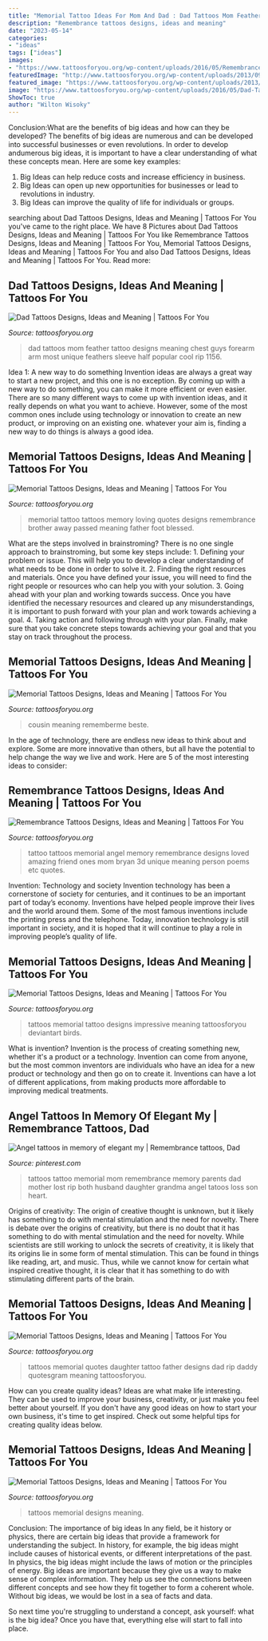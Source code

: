 ```yaml
---
title: "Memorial Tattoo Ideas For Mom And Dad : Dad Tattoos Mom Feather Tattoo Designs Meaning Chest Guys Forearm Arm Most Unique Feathers Sleeve Half Popular Cool Rip 1156"
description: "Remembrance tattoos designs, ideas and meaning"
date: "2023-05-14"
categories:
- "ideas"
tags: ["ideas"]
images:
- "https://www.tattoosforyou.org/wp-content/uploads/2016/05/Remembrance-Tattoo.jpg"
featuredImage: "http://www.tattoosforyou.org/wp-content/uploads/2013/09/Memorial-Tattoo.jpg"
featured_image: "https://www.tattoosforyou.org/wp-content/uploads/2013/10/Memorial-Tattoos-for-Sister-225x300.jpg"
image: "https://www.tattoosforyou.org/wp-content/uploads/2016/05/Dad-Tattoos-for-Men.jpg"
ShowToc: true
author: "Wilton Wisoky"
---
```



Conclusion:What are the benefits of big ideas and how can they be developed?
The benefits of big ideas are numerous and can be developed into successful businesses or even revolutions. In order to develop andumerous big ideas, it is important to have a clear understanding of what these concepts mean. Here are some key examples: 
1. Big Ideas can help reduce costs and increase efficiency in business. 
2. Big Ideas can open up new opportunities for businesses or lead to revolutions in industry. 
3. Big Ideas can improve the quality of life for individuals or groups.

	

		
searching about Dad Tattoos Designs, Ideas and Meaning | Tattoos For You you've came to the right place. We have 8 Pictures about Dad Tattoos Designs, Ideas and Meaning | Tattoos For You like Remembrance Tattoos Designs, Ideas and Meaning | Tattoos For You, Memorial Tattoos Designs, Ideas and Meaning | Tattoos For You and also Dad Tattoos Designs, Ideas and Meaning | Tattoos For You. Read more:
		
    
## Dad Tattoos Designs, Ideas And Meaning | Tattoos For You

<img loading=lazy src="https://www.tattoosforyou.org/wp-content/uploads/2016/05/Dad-Tattoos-for-Men.jpg" onerror="this.onerror=null;this.src='https://tse4.mm.bing.net/th?id=OIP.IHk3dl7qxVqGbhNNpF1kNgHaKP&amp;pid=15.1';" alt="Dad Tattoos Designs, Ideas and Meaning | Tattoos For You">

_Source: tattoosforyou.org_

>dad tattoos mom feather tattoo designs meaning chest guys forearm arm most unique feathers sleeve half popular cool rip 1156. 

	

Idea 1: A new way to do something
Invention ideas are always a great way to start a new project, and this one is no exception. By coming up with a new way to do something, you can make it more efficient or even easier. There are so many different ways to come up with invention ideas, and it really depends on what you want to achieve. However, some of the most common ones include using technology or innovation to create an new product, or improving on an existing one. whatever your aim is, finding a new way to do things is always a good idea.

    
## Memorial Tattoos Designs, Ideas And Meaning | Tattoos For You

<img loading=lazy src="http://www.tattoosforyou.org/wp-content/uploads/2013/09/Memorial-Tattoo.jpg" onerror="this.onerror=null;this.src='https://tse3.mm.bing.net/th?id=OIP.LMHLAtAyOQqfb-wj6NRVAQHaFj&amp;pid=15.1';" alt="Memorial Tattoos Designs, Ideas and Meaning | Tattoos For You">

_Source: tattoosforyou.org_

>memorial tattoo tattoos memory loving quotes designs remembrance brother away passed meaning father foot blessed. 

	

What are the steps involved in brainstroming?
There is no one single approach to brainstroming, but some key steps include: 1. Defining your problem or issue. This will help you to develop a clear understanding of what needs to be done in order to solve it. 2. Finding the right resources and materials. Once you have defined your issue, you will need to find the right people or resources who can help you with your solution. 3. Going ahead with your plan and working towards success. Once you have identified the necessary resources and cleared up any misunderstandings, it is important to push forward with your plan and work towards achieving a goal. 4. Taking action and following through with your plan. Finally, make sure that you take concrete steps towards achieving your goal and that you stay on track throughout the process.

    
## Memorial Tattoos Designs, Ideas And Meaning | Tattoos For You

<img loading=lazy src="https://www.tattoosforyou.org/wp-content/uploads/2013/10/Memorial-Tattoos-for-Sister-225x300.jpg" onerror="this.onerror=null;this.src='https://tse1.mm.bing.net/th?id=OIP.IYbVU0nDijXe51YFsOXEDAAAAA&amp;pid=15.1';" alt="Memorial Tattoos Designs, Ideas and Meaning | Tattoos For You">

_Source: tattoosforyou.org_

>cousin meaning rememberme beste. 

	

In the age of technology, there are endless new ideas to think about and explore. Some are more innovative than others, but all have the potential to help change the way we live and work. Here are 5 of the most interesting ideas to consider: 

    
## Remembrance Tattoos Designs, Ideas And Meaning | Tattoos For You

<img loading=lazy src="https://www.tattoosforyou.org/wp-content/uploads/2016/05/Remembrance-Tattoo.jpg" onerror="this.onerror=null;this.src='https://tse4.mm.bing.net/th?id=OIP.unOfN5zc_5z4Dl-O6DK96QHaJ4&amp;pid=15.1';" alt="Remembrance Tattoos Designs, Ideas and Meaning | Tattoos For You">

_Source: tattoosforyou.org_

>tattoo tattoos memorial angel memory remembrance designs loved amazing friend ones mom bryan 3d unique meaning person poems etc quotes. 

	

Invention: Technology and society
Invention technology has been a cornerstone of society for centuries, and it continues to be an important part of today’s economy. Inventions have helped people improve their lives and the world around them. Some of the most famous inventions include the printing press and the telephone. Today, innovation technology is still important in society, and it is hoped that it will continue to play a role in improving people’s quality of life.

    
## Memorial Tattoos Designs, Ideas And Meaning | Tattoos For You

<img loading=lazy src="http://www.tattoosforyou.org/wp-content/uploads/2013/09/Baby-Memorial-Tattoos.jpg" onerror="this.onerror=null;this.src='https://tse1.mm.bing.net/th?id=OIP.NzfmPBJVb5z36EdYfx3eUgHaJo&amp;pid=15.1';" alt="Memorial Tattoos Designs, Ideas and Meaning | Tattoos For You">

_Source: tattoosforyou.org_

>tattoos memorial tattoo designs impressive meaning tattoosforyou deviantart birds. 

	

What is invention?
Invention is the process of creating something new, whether it's a product or a technology. Invention can come from anyone, but the most common inventors are individuals who have an idea for a new product or technology and then go on to create it. Inventions can have a lot of different applications, from making products more affordable to improving medical treatments.

    
## Angel Tattoos In Memory Of Elegant My | Remembrance Tattoos, Dad

<img loading=lazy src="https://i.pinimg.com/736x/03/dc/b1/03dcb141c2114c92f4cd364caccbc1fe.jpg" onerror="this.onerror=null;this.src='https://tse1.mm.bing.net/th?id=OIP.kg5jTDXuOFBVRvs91cgTagHaJ3&amp;pid=15.1';" alt="Angel tattoos in memory of elegant my | Remembrance tattoos, Dad">

_Source: pinterest.com_

>tattoos tattoo memorial mom remembrance memory parents dad mother lost rip both husband daughter grandma angel tatoos loss son heart. 

	

Origins of creativity: The origin of creative thought is unknown, but it likely has something to do with mental stimulation and the need for novelty.
There is debate over the origins of creativity, but there is no doubt that it has something to do with mental stimulation and the need for novelty. While scientists are still working to unlock the secrets of creativity, it is likely that its origins lie in some form of mental stimulation. This can be found in things like reading, art, and music. Thus, while we cannot know for certain what inspired creative thought, it is clear that it has something to do with stimulating different parts of the brain.

    
## Memorial Tattoos Designs, Ideas And Meaning | Tattoos For You

<img loading=lazy src="http://www.tattoosforyou.org/wp-content/uploads/2013/09/Memorial-Tattoos-Quotes.jpg" onerror="this.onerror=null;this.src='https://tse1.mm.bing.net/th?id=OIP.a3hDzoJoKjVr56zr0jdqAwHaJ4&amp;pid=15.1';" alt="Memorial Tattoos Designs, Ideas and Meaning | Tattoos For You">

_Source: tattoosforyou.org_

>tattoos memorial quotes daughter tattoo father designs dad rip daddy quotesgram meaning tattoosforyou. 

	

How can you create quality ideas?
Ideas are what make life interesting. They can be used to improve your business, creativity, or just make you feel better about yourself. If you don't have any good ideas on how to start your own business, it's time to get inspired. Check out some helpful tips for creating quality ideas below.

    
## Memorial Tattoos Designs, Ideas And Meaning | Tattoos For You

<img loading=lazy src="http://www.tattoosforyou.org/wp-content/uploads/2013/09/Memorial-Tattoos.jpg" onerror="this.onerror=null;this.src='https://tse4.mm.bing.net/th?id=OIP.M5768nEN7LkFaL6kSUQG8AHaFj&amp;pid=15.1';" alt="Memorial Tattoos Designs, Ideas and Meaning | Tattoos For You">

_Source: tattoosforyou.org_

>tattoos memorial designs meaning. 

	

Conclusion: The importance of big ideas
In any field, be it history or physics, there are certain big ideas that provide a framework for understanding the subject. In history, for example, the big ideas might include causes of historical events, or different interpretations of the past. In physics, the big ideas might include the laws of motion or the principles of energy.
Big ideas are important because they give us a way to make sense of complex information. They help us see the connections between different concepts and see how they fit together to form a coherent whole. Without big ideas, we would be lost in a sea of facts and data.

So next time you're struggling to understand a concept, ask yourself: what is the big idea? Once you have that, everything else will start to fall into place.

